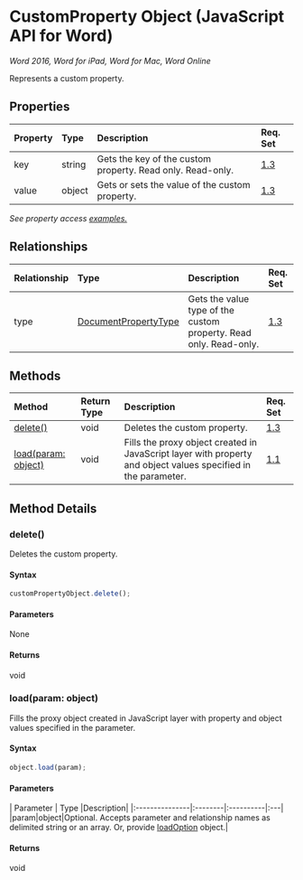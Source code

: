 # CustomProperty Object (JavaScript API for Word)

_Word 2016, Word for iPad, Word for Mac, Word Online_

Represents a custom property.

## Properties

| Property	   | Type	|Description| Req. Set|
|:---------------|:--------|:----------|:----|
|key|string|Gets the key of the custom property. Read only. Read-only.|[1.3](../reqset/word-requirement.md)|
|value|object|Gets or sets the value of the custom property.|[1.3](../reqset/word-requirement.md)|

_See property access [examples.](#property-access-examples)_

## Relationships
| Relationship | Type	|Description| Req. Set|
|:---------------|:--------|:----------|:----|
|type|[DocumentPropertyType](documentpropertytype.md)|Gets the value type of the custom property. Read only. Read-only.|[1.3](../reqset/word-requirement.md)|

## Methods

| Method		   | Return Type	|Description| Req. Set|
|:---------------|:--------|:----------|:----|
|[delete()](#delete)|void|Deletes the custom property.|[1.3](../reqset/word-requirement.md)|
|[load(param: object)](#loadparam-object)|void|Fills the proxy object created in JavaScript layer with property and object values specified in the parameter.|[1.1](../reqset/word-requirement.md)|

## Method Details


### delete()
Deletes the custom property.

#### Syntax
```js
customPropertyObject.delete();
```

#### Parameters
None

#### Returns
void

### load(param: object)
Fills the proxy object created in JavaScript layer with property and object values specified in the parameter.

#### Syntax
```js
object.load(param);
```

#### Parameters
| Parameter	   | Type	|Description|
|:---------------|:--------|:----------|:---|
|param|object|Optional. Accepts parameter and relationship names as delimited string or an array. Or, provide [loadOption](loadoption.md) object.|

#### Returns
void
